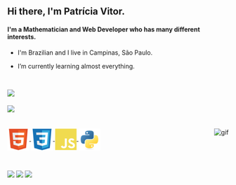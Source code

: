 ## Hi there, I'm Patrícia Vitor.

#### I'm a Mathematician and Web Developer who has many different interests.

- I'm Brazilian and I live in Campinas, São Paulo.
- I’m currently learning almost everything.

  <br>

<!-- Statistics - GitHub Stats -->
<div>
  
  <a href="https://github.com/patriciacvitor">
  <!-- My GitHub Stats with All Commits including Private Commits -->
  <img height="180em" src="https://github-readme-stats.vercel.app/api?username=patriciacvitor&show_icons=true&theme=algolia&include_all_commits=true&count_private=true"/>
</div> <!-- End div Statistics -->
  
  <br>
  
<!-- Statistics - Most Used Languages -->
<div>
  <!-- My Most Used Languages - Compact Layout -->
  <img height="180em" src="https://github-readme-stats.vercel.app/api/top-langs/?username=patriciacvitor&layout=compact&langs_count=16&theme=algolia"/>
</div> <!-- End div Statistics -->

  <br>
  
<!-- Technologies -->
<div style="display: inline_block"><br>
  
  <!-- HTML -->
  <img align="center" alt="HTML" height="50" width="" src="https://raw.githubusercontent.com/devicons/devicon/master/icons/html5/html5-original.svg">
  
  <!-- CSS -->
  <img align="center" alt="CSS" height="50" width="" src="https://raw.githubusercontent.com/devicons/devicon/master/icons/css3/css3-original.svg">
  
  <!-- JavaScript -->
  <img align="center" alt="JavaScript" height="50" width="" src="https://raw.githubusercontent.com/devicons/devicon/master/icons/javascript/javascript-plain.svg">
  
  <!-- TypeScript --
  <img align="center" alt="TypeScript" height="50" width="" src="https://raw.githubusercontent.com/devicons/devicon/master/icons/typescript/typescript-plain.svg">
  -->
  
  <!-- React --
  <img align="center" alt="React" height="50" width="" src="https://raw.githubusercontent.com/devicons/devicon/master/icons/react/react-original.svg">
  -->
  
  <!-- Angular --
  <img align="center" alt="Angular JS" height="50" width="" src="https://raw.githubusercontent.com/devicons/devicon/master/icons/angularjs/angularjs-original.svg">
  -->

  <!-- Vue --
  <img align="center" alt="Vue JS" height="50" width="" src="https://raw.githubusercontent.com/devicons/devicon/master/icons/vuejs/vuejs-original.svg">
  -->

  <!-- Electron --
  <img align="center" alt="Electron" height="50" width="" src="https://raw.githubusercontent.com/devicons/devicon/master/icons/electron/electron-original.svg">
  -->
  
  <!--
  <img align="center" alt="" height="30" width="40" src="">
  <img align="center" alt="" height="30" width="40" src="">
  <img align="center" alt="" height="30" width="40" src="">
  <img align="center" alt="" height="30" width="40" src="">
  <img align="center" alt="" height="30" width="40" src="">
  -->
  
  <!-- Python -->
  <img align="center" alt="Python" height="50" width="" src="https://raw.githubusercontent.com/devicons/devicon/master/icons/python/python-original.svg">
  
  <!-- GIF -->
  <img align="right" alt="gif" height="200" width="" src="https://c.tenor.com/b6PLDyupHEUAAAAj/espresso-cappuccino.gif">
  
</div> <!-- End div Technologies -->

  ##

  <br>

<!-- Contact -->
<div>
  <!-- YouTube --
  <a href="" target="_blank"><img src="https://img.shields.io/badge/YouTube-FF0000?style=for-the-badge&logo=youtube&logoColor=white" target="_blank"></a>
-->
  <!-- Instagram -->
  <a href="https://instagram.com/patriciacvitor" target="_blank"><img src="https://img.shields.io/badge/-Instagram-%23E4405F?style=for-the-badge&logo=instagram&logoColor=white" target="_blank"></a>
  <!-- Discord --
 <a href="" target="_blank"><img src="https://img.shields.io/badge/Discord-7289DA?style=for-the-badge&logo=discord&logoColor=white" target="_blank"></a>
-->
  <!-- E-mail -->
  <a href = "mailto:patriciav0711@gmail.com"><img src="https://img.shields.io/badge/-Gmail-%23333?style=for-the-badge&logo=gmail&logoColor=white" target="_blank"></a>
  <!-- LinkedIn -->
  <a href="https://www.linkedin.com/in/patricia-cristina-vitor" target="_blank"><img src="https://img.shields.io/badge/-LinkedIn-%230077B5?style=for-the-badge&logo=linkedin&logoColor=white" target="_blank"></a>
 
</div> <!-- End div Contact -->
